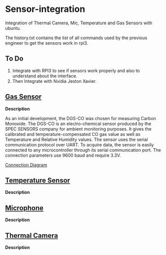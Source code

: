 # Sensor-integration
Integration of Thermal Camera, Mic, Temperature and Gas Sensors with ubuntu.

The history.txt contains the list of all commands used by the previous engineer to get the sensors work in rpi3. 

## To Do

1. Integrate with RPI3 to see if sensors work properly and also to understand about the interface.
2. Then Integrate with Nvidia Jeston Xavier.

## [Gas Sensor](https://www.digikey.com/product-detail/en/spec-sensors-llc/968-034/1684-1034-ND/6676880)

**Description**

As an initial development, the DGS-CO was chosen for measuring Carbon Monoxide. The DGS-CO is an electro-chemical sensor produced by the SPEC SENSORS company for ambient monitoring purposes. It gives the calibrated and temperature-compensated CO gas value as well as Temperature and Relative Humidity values. The sensor uses the serial communication protocol over UART. To acquire data, the sensor is easily connected to any microcontroller through its serial communication port. The connection parameters use 9600 baud and require 3.3V.

[Connection Diagram](https://github.com/ajaygunalan/sensor-integration/blob/master/gas_to_rpi.png)


## [Temperature Sensor]()

**Description**

## [Microphone]()

**Description**

## [Thermal Camera]()

**Description**
